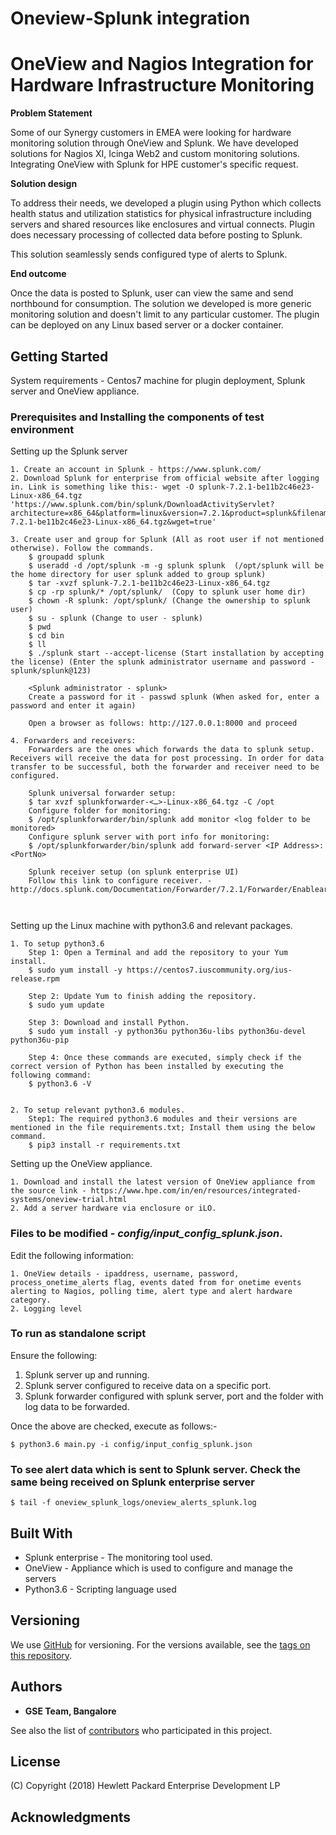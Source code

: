 # Oneview-Splunk integration
# OneView and Nagios Integration for Hardware Infrastructure Monitoring

**Problem Statement**

Some of our Synergy customers in EMEA were looking for hardware monitoring solution through OneView and Splunk. We have developed solutions for Nagios XI, Icinga Web2 and custom monitoring solutions. Integrating OneView with Splunk for HPE customer's specific request. 

**Solution design**

To address their needs, we developed a plugin using Python which collects health status and utilization statistics for physical infrastructure including servers and shared resources like enclosures and virtual connects. Plugin does necessary processing of collected data before posting to Splunk.

This solution seamlessly sends configured type of alerts to Splunk.


**End outcome**

Once the data is posted to Splunk, user can view the same and send northbound for consumption. The solution we developed is more generic monitoring solution and doesn't limit to any particular customer. The plugin can be deployed on any Linux based server or a docker container.


## Getting Started

System requirements - Centos7 machine for plugin deployment, Splunk server and OneView appliance.

### Prerequisites and Installing the components of test environment

Setting up the Splunk server
```
1. Create an account in Splunk - https://www.splunk.com/
2. Download Splunk for enterprise from official website after logging in. Link is something like this:- wget -O splunk-7.2.1-be11b2c46e23-Linux-x86_64.tgz 'https://www.splunk.com/bin/splunk/DownloadActivityServlet?architecture=x86_64&platform=linux&version=7.2.1&product=splunk&filename=splunk-7.2.1-be11b2c46e23-Linux-x86_64.tgz&wget=true'

3. Create user and group for Splunk (All as root user if not mentioned otherwise). Follow the commands. 
	$ groupadd splunk
	$ useradd -d /opt/splunk -m -g splunk splunk  (/opt/splunk will be the home directory for user splunk added to group splunk)
	$ tar -xvzf splunk-7.2.1-be11b2c46e23-Linux-x86_64.tgz
	$ cp -rp splunk/* /opt/splunk/  (Copy to splunk user home dir)
	$ chown -R splunk: /opt/splunk/ (Change the ownership to splunk user)
	$ su - splunk (Change to user - splunk)
	$ pwd
	$ cd bin
	$ ll
	$ ./splunk start --accept-license (Start installation by accepting the license) (Enter the splunk administrator username and password - splunk/splunk@123)

	<Splunk administrator - splunk>
	Create a password for it - passwd splunk (When asked for, enter a password and enter it again)

	Open a browser as follows: http://127.0.0.1:8000 and proceed 
	
4. Forwarders and receivers:
	Forwarders are the ones which forwards the data to splunk setup. Receivers will receive the data for post processing. In order for data transfer to be successful, both the forwarder and receiver need to be configured. 
	
	Splunk universal forwarder setup:
	$ tar xvzf splunkforwarder-<…>-Linux-x86_64.tgz -C /opt
	Configure folder for monitoring:
	$ /opt/splunkforwarder/bin/splunk add monitor <log folder to be monitored>
	Configure splunk server with port info for monitoring:
	$ /opt/splunkforwarder/bin/splunk add forward-server <IP Address>:<PortNo>
	
	Splunk receiver setup (on splunk enterprise UI)
	Follow this link to configure receiver. - http://docs.splunk.com/Documentation/Forwarder/7.2.1/Forwarder/Enableareceiver 



```

Setting up the Linux  machine with python3.6 and relevant packages. 
```
1. To setup python3.6
	Step 1: Open a Terminal and add the repository to your Yum install.
	$ sudo yum install -y https://centos7.iuscommunity.org/ius-release.rpm
	
	Step 2: Update Yum to finish adding the repository.
	$ sudo yum update
	
	Step 3: Download and install Python.		
	$ sudo yum install -y python36u python36u-libs python36u-devel python36u-pip
	
	Step 4: Once these commands are executed, simply check if the correct version of Python has been installed by executing the following command:
	$ python3.6 -V
	
	
2. To setup relevant python3.6 modules. 
	Step1: The required python3.6 modules and their versions are mentioned in the file requirements.txt; Install them using the below command.
	$ pip3 install -r requirements.txt
```
Setting up the OneView appliance. 
```
1. Download and install the latest version of OneView appliance from the source link - https://www.hpe.com/in/en/resources/integrated-systems/oneview-trial.html
2. Add a server hardware via enclosure or iLO.
```

### Files to be modified - ***config/input_config_splunk.json***.

Edit the following information:
```
1. OneView details - ipaddress, username, password, process_onetime_alerts flag, events dated from for onetime events alerting to Nagios, polling time, alert type and alert hardware category.
2. Logging level
```



### To run as standalone script

Ensure the following:
1. Splunk server up and running. 
2. Splunk server configured to receive data on a specific port. 
3. Splunk forwarder configured with splunk server, port and the folder with log data to be forwarded. 

Once the above are checked, execute as follows:-

```
$ python3.6 main.py -i config/input_config_splunk.json
```

### To see alert data which is sent to Splunk server. Check the same being received on Splunk enterprise server

`$ tail -f oneview_splunk_logs/oneview_alerts_splunk.log`

	
## Built With

* Splunk enterprise - The monitoring tool used.
* OneView - Appliance which is used to configure and manage the servers
* Python3.6 - Scripting language used


## Versioning

We use [GitHub](http://github.org/) for versioning. For the versions available, see the [tags on this repository](https://github.com/your/project/tags). 

## Authors

* **GSE Team, Bangalore** 

See also the list of [contributors](https://github.hpe.com/GSE/oneview-nagios/graphs/contributors) who participated in this project.

## License

(C) Copyright (2018) Hewlett Packard Enterprise Development LP

## Acknowledgments


